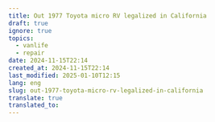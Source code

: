 ```yaml
---
title: Out 1977 Toyota micro RV legalized in California
draft: true
ignore: true
topics:
  - vanlife
  - repair
date: 2024-11-15T22:14
created_at: 2024-11-15T22:14
last_modified: 2025-01-10T12:15
lang: eng
slug: out-1977-toyota-micro-rv-legalized-in-california
translate: true
translated_to: 
---
```

